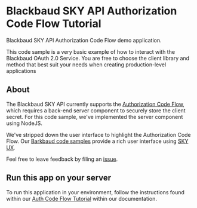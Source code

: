 # Blackbaud SKY API Authorization Code Flow Tutorial

Blackbaud SKY API Authorization Code Flow demo application.

This code sample is a very basic example of how to interact with the Blackbaud OAuth 2.0 Service.  You are free to choose the client library and method that best suit your needs when creating production-level applications

## About

The Blackbaud SKY API currently supports the [Authorization Code Flow](https://developer.blackbaud.com/skyapi/docs/authorization), which requires a back-end server component to securely store the client secret.  For this code sample, we've implemented the server component using NodeJS.

We've stripped down the user interface to highlight the Authorization Code Flow.  Our [Barkbaud code samples](https://developer.blackbaud.com/skyapi/docs/code) provide a rich user interface using [SKY UX](http://developer.blackbaud.com/skyux).

Feel free to leave feedback by filing an [issue](https://github.com/blackbaud/sky-api-auth-tutorial/issues).

## Run this app on your server

To run this application in your environment, follow the instructions found within our  [Auth Code Flow Tutorial](https://developer.blackbaud.com/skyapi/docs/code/auth-flows/auth-code-flow/nodejs) within our documentation. 

